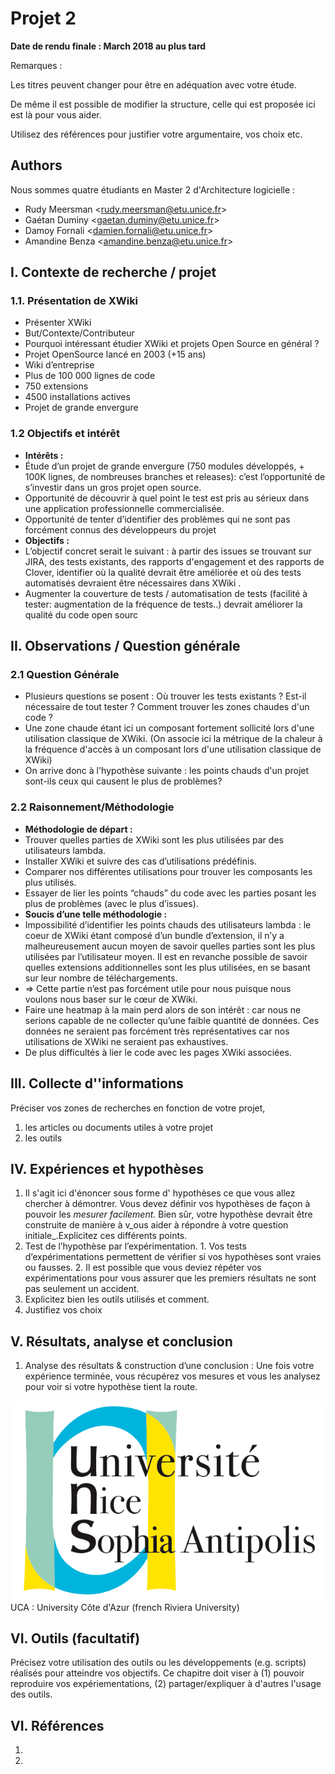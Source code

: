 # Projet 2

**Date de rendu finale : March 2018 au plus tard**

Remarques :

Les titres peuvent changer pour être en adéquation avec votre étude.

De même il est possible de modifier la structure, celle qui est proposée ici est là pour vous aider.

Utilisez des références pour justifier votre argumentaire, vos choix etc.

## Authors

Nous sommes quatre étudiants en Master 2 d'Architecture logicielle : 

* Rudy Meersman &lt;rudy.meersman@etu.unice.fr&gt;
* Gaétan Duminy &lt;gaetan.duminy@etu.unice.fr&gt;
* Damoy Fornali &lt;damien.fornali@etu.unice.fr&gt;
* Amandine Benza &lt;amandine.benza@etu.unice.fr&gt;

## I. Contexte de recherche / projet

### 1.1. Présentation de XWiki <a id="docs-internal-guid-e7045e26-7fff-fbe0-966c-c04c74baeec5"></a>

* Présenter XWiki
* But/Contexte/Contributeur
* Pourquoi intéressant étudier XWiki et projets Open Source en général ? 
* Projet OpenSource lancé en 2003 \(+15 ans\)
* Wiki d’entreprise
* Plus de 100 000 lignes de code
* 750 extensions
* 4500 installations actives
* Projet de grande envergure

### 1.2 Objectifs et intérêt

* **Intérêts :**
* Étude d’un projet de grande envergure \(750 modules développés, + 100K lignes, de nombreuses branches et releases\): c’est l’opportunité de s’investir dans un gros projet open source.
* Opportunité de découvrir à quel point le test est pris au sérieux dans une application professionnelle commercialisée.
* Opportunité de tenter d’identifier des problèmes qui ne sont pas forcément connus des développeurs du projet 
* **Objectifs :** 
* L’objectif concret serait le suivant : à partir des issues se trouvant sur JIRA, des tests existants, des rapports d'engagement et des rapports de Clover, identifier où la qualité devrait être améliorée et où des tests automatisés devraient être nécessaires dans XWiki .
* Augmenter la couverture de tests / automatisation de tests \(facilité à tester: augmentation de la fréquence de tests..\) devrait améliorer la qualité du code open sourc

## II. Observations / Question générale

### 2.1  Question Générale <a id="docs-internal-guid-51382e29-7fff-2108-5bbb-1ef6c6d7fddd"></a>

* Plusieurs questions se posent : Où trouver les tests existants ? Est-il nécessaire de tout tester ? Comment trouver les zones chaudes d'un code ?
* Une zone chaude étant ici un composant fortement sollicité lors d'une utilisation classique de XWiki. \(On associe ici la métrique de la chaleur à la fréquence d'accès à un composant lors d'une utilisation classique de XWiki\)
* On arrive donc à l'hypothèse suivante : les points chauds d'un projet sont-ils ceux qui causent le plus de problèmes?

### 2.2 Raisonnement/Méthodologie

* **Méthodologie de départ :**
* Trouver quelles parties de XWiki sont les plus utilisées par des utilisateurs lambda.
* Installer XWiki et suivre des cas d’utilisations prédéfinis.
* Comparer nos différentes utilisations pour trouver les composants les plus utilisés.
* Essayer de lier les points “chauds” du code avec les parties posant les plus de problèmes \(avec le plus d’issues\).
*  **Soucis d’une telle méthodologie :**
* Impossibilité d’identifier les points chauds des utilisateurs lambda : le coeur de XWiki étant composé d’un bundle d’extension, il n’y a malheureusement aucun moyen de savoir quelles parties sont les plus utilisées par l’utilisateur moyen. Il est en revanche possible de savoir quelles extensions additionnelles sont les plus utilisées, en se basant sur leur nombre de téléchargements. 
* =&gt; Cette partie n’est pas forcément utile pour nous puisque nous voulons nous baser sur le cœur de XWiki.
* Faire une heatmap à la main perd alors de son intérêt : car nous ne serions capable de ne collecter qu’une faible quantité de données. Ces données ne seraient pas forcément très représentatives car nos utilisations de XWiki ne seraient pas exhaustives.
* De plus difficultés à lier le code avec les pages XWiki associées.

## III. Collecte d''informations

Préciser vos zones de recherches en fonction de votre projet,

1. les articles ou documents utiles à votre projet
2. les outils

## IV. Expériences et hypothèses

1. Il s'agit ici d'énoncer sous forme d' hypothèses ce que vous allez chercher à démontrer. Vous devez définir vos hypothèses de façon à pouvoir les _mesurer facilement._ Bien sûr, votre hypothèse devrait être construite de manière à v_ous aider à répondre à votre question initiale_.Explicitez ces différents points.
2. Test de l’hypothèse par l’expérimentation. 1. Vos tests d’expérimentations permettent de vérifier si vos hypothèses sont vraies ou fausses. 2. Il est possible que vous deviez répéter vos expérimentations pour vous assurer que les premiers résultats ne sont pas seulement un accident.
3. Explicitez bien les outils utilisés et comment.
4. Justifiez vos choix

## V. Résultats, analyse et conclusion

1. Analyse des résultats & construction d’une conclusion : Une fois votre expérience terminée, vous récupérez vos mesures et vous les analysez pour voir si votre hypothèse tient la route. 

![](../.gitbook/assets/logo_uns%20%281%29.png) UCA : University Côte d'Azur \(french Riviera University\)

## VI. Outils \(facultatif\)

Précisez votre utilisation des outils ou les développements \(e.g. scripts\) réalisés pour atteindre vos objectifs. Ce chapitre doit viser à \(1\) pouvoir reproduire vos expériementations, \(2\) partager/expliquer à d'autres l'usage des outils.

## VI. Références

1.

1. 
